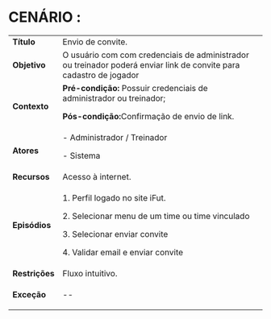 # CENÁRIO :

<table class="table table-striped border">
    <tr>
        <td>
            <b>Título</b>
        </td>
        <td>     Envio de convite.  </td>
    </tr>
    <tr>
        <td>
            <b>Objetivo</b>
        </td>
        <td>
O usuário com com credenciais de administrador ou treinador poderá enviar link de convite para cadastro de jogador    </td>
    </tr>
    <tr>
        <td>
            <b>Contexto</b>
        </td>
        <td>
           <b>Pré-condição:</b> Possuir credenciais de administrador ou treinador;
           <p><b>Pós-condição:</b>Confirmação de envio de link.
</p>
        </td>
    </tr>
    <tr>
        <td>
            <b>Atores</b>
        </td>
        <td>
            - Administrador / Treinador
            <p>- Sistema</p> 
        </td>
    </tr>
    <tr>
        <td>
            <b>Recursos</b>
        </td>
        <td>
            Acesso à internet.
        </td>
    </tr>
    <tr>
        <td>
            <b>Episódios</b>
        </td>
        <td>
           <p>1. Perfil logado no site iFut.</p>
	       <p>2. Selecionar menu de um time ou time vinculado</p>
           <p>3. Selecionar enviar convite</p>
           <p>4. Validar email e enviar convite</p>
        </td>
    </tr>
    <tr>
        <td>
            <b>Restrições</b>
        </td>
        <td>
              Fluxo intuitivo.
        </td>
    </tr>
    <tr>
        <td>
            <b>Exceção</b>
        </td>
        <td>
            <p> --</p>
        </td>
    </tr>
</table>